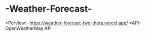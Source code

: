 # -Weather-Forecast-
*Perview:- https://weather-forecast-two-theta.vercel.app/
*API- OpenWeatherMap API
